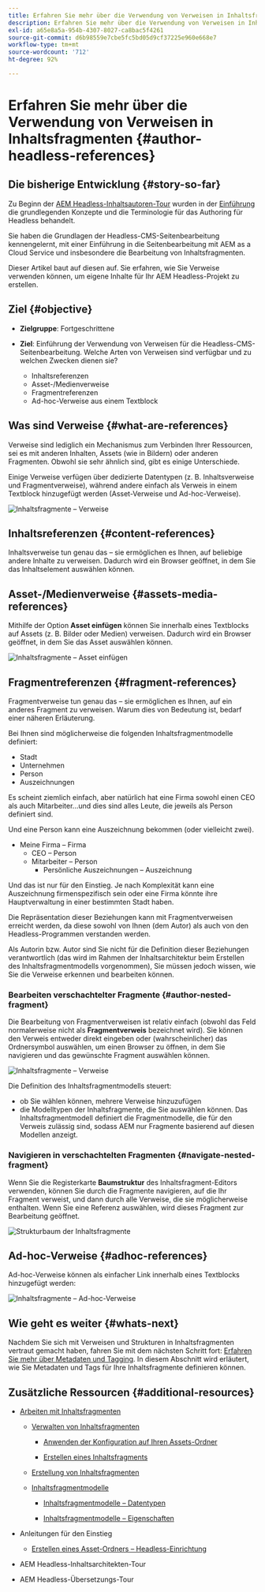 ```yaml
---
title: Erfahren Sie mehr über die Verwendung von Verweisen in Inhaltsfragmenten
description: Erfahren Sie mehr über die Verwendung von Verweisen in Inhaltsfragmenten für Inhalte, andere Fragmente und andere Assets (Medien). Einführung in die Notwendigkeit und die Mechanik verschachtelter Fragmente für Headless-CMS-Seitenbearbeitung.
exl-id: a65e8a5a-954b-4307-8027-ca8bac5f4261
source-git-commit: d6b98559e7cbe5fc5bd05d9cf37225e960e668e7
workflow-type: tm+mt
source-wordcount: '712'
ht-degree: 92%

---
```


# Erfahren Sie mehr über die Verwendung von Verweisen in Inhaltsfragmenten {#author-headless-references}

## Die bisherige Entwicklung {#story-so-far}

Zu Beginn der [AEM Headless-Inhaltsautoren-Tour](overview.md) wurden in der [Einführung](introduction.md) die grundlegenden Konzepte und die Terminologie für das Authoring für Headless behandelt.

Sie haben die Grundlagen der Headless-CMS-Seitenbearbeitung kennengelernt, mit einer Einführung in die Seitenbearbeitung mit AEM as a Cloud Service und insbesondere die Bearbeitung von Inhaltsfragmenten.

Dieser Artikel baut auf diesen auf. Sie erfahren, wie Sie Verweise verwenden können, um eigene Inhalte für Ihr AEM Headless-Projekt zu erstellen.

## Ziel {#objective}

* **Zielgruppe**: Fortgeschrittene
* **Ziel**: Einführung der Verwendung von Verweisen für die Headless-CMS-Seitenbearbeitung. Welche Arten von Verweisen sind verfügbar und zu welchen Zwecken dienen sie?

   * Inhaltsreferenzen
   * Asset-/Medienverweise
   * Fragmentreferenzen
   * Ad-hoc-Verweise aus einem Textblock

## Was sind Verweise {#what-are-references}

Verweise sind lediglich ein Mechanismus zum Verbinden Ihrer Ressourcen, sei es mit anderen Inhalten, Assets (wie in Bildern) oder anderen Fragmenten. Obwohl sie sehr ähnlich sind, gibt es einige Unterschiede.

Einige Verweise verfügen über dedizierte Datentypen (z. B. Inhaltsverweise und Fragmentverweise), während andere einfach als Verweis in einem Textblock hinzugefügt werden (Asset-Verweise und Ad-hoc-Verweise).

![Inhaltsfragmente – Verweise](/help/sites-cloud/administering/content-fragments/assets/cf-authoring-overview.png)

## Inhaltsreferenzen {#content-references}

Inhaltsverweise tun genau das – sie ermöglichen es Ihnen, auf beliebige andere Inhalte zu verweisen. Dadurch wird ein Browser geöffnet, in dem Sie das Inhaltselement auswählen können.

## Asset-/Medienverweise {#assets-media-references}

Mithilfe der Option **Asset einfügen** können Sie innerhalb eines Textblocks auf Assets (z. B. Bilder oder Medien) verweisen. Dadurch wird ein Browser geöffnet, in dem Sie das Asset auswählen können.

![Inhaltsfragmente – Asset einfügen](/help/journey-headless/author/assets/headless-journey-author-references-02.png)

## Fragmentreferenzen {#fragment-references}

Fragmentverweise tun genau das – sie ermöglichen es Ihnen, auf ein anderes Fragment zu verweisen. Warum dies von Bedeutung ist, bedarf einer näheren Erläuterung.

Bei Ihnen sind möglicherweise die folgenden Inhaltsfragmentmodelle definiert:

* Stadt
* Unternehmen
* Person
* Auszeichnungen

Es scheint ziemlich einfach, aber natürlich hat eine Firma sowohl einen CEO als auch Mitarbeiter...und dies sind alles Leute, die jeweils als Person definiert sind.

Und eine Person kann eine Auszeichnung bekommen (oder vielleicht zwei).

* Meine Firma – Firma
   * CEO – Person
   * Mitarbeiter – Person
      * Persönliche Auszeichnungen – Auszeichnung

Und das ist nur für den Einstieg. Je nach Komplexität kann eine Auszeichnung firmenspezifisch sein oder eine Firma könnte ihre Hauptverwaltung in einer bestimmten Stadt haben.

Die Repräsentation dieser Beziehungen kann mit Fragmentverweisen erreicht werden, da diese sowohl von Ihnen (dem Autor) als auch von den Headless-Programmen verstanden werden.

Als Autorin bzw. Autor sind Sie nicht für die Definition dieser Beziehungen verantwortlich (das wird im Rahmen der Inhaltsarchitektur beim Erstellen des Inhaltsfragmentmodells vorgenommen), Sie müssen jedoch wissen, wie Sie die Verweise erkennen und bearbeiten können.

<!--
![Content Modeling with Content Fragments](/help/journey-headless/developer/assets/headless-modeling-01.png "Content Modeling with Content Fragments")
-->

### Bearbeiten verschachtelter Fragmente {#author-nested-fragment}

Die Bearbeitung von Fragmentverweisen ist relativ einfach (obwohl das Feld normalerweise nicht als **Fragmentverweis** bezeichnet wird). Sie können den Verweis entweder direkt eingeben oder (wahrscheinlicher) das Ordnersymbol auswählen, um einen Browser zu öffnen, in dem Sie navigieren und das gewünschte Fragment auswählen können.

![Inhaltsfragmente – Verweise](/help/journey-headless/author/assets/headless-journey-author-references-03.png)

Die Definition des Inhaltsfragmentmodells steuert:

* ob Sie wählen können, mehrere Verweise hinzuzufügen
* die Modelltypen der Inhaltsfragmente, die Sie auswählen können. Das Inhaltsfragmentmodell definiert die Fragmentmodelle, die für den Verweis zulässig sind, sodass AEM nur Fragmente basierend auf diesen Modellen anzeigt.

### Navigieren in verschachtelten Fragmenten {#navigate-nested-fragment}

Wenn Sie die Registerkarte **Baumstruktur** des Inhaltsfragment-Editors verwenden, können Sie durch die Fragmente navigieren, auf die Ihr Fragment verweist, und dann durch alle Verweise, die sie möglicherweise enthalten. Wenn Sie eine Referenz auswählen, wird dieses Fragment zur Bearbeitung geöffnet.

![Strukturbaum der Inhaltsfragmente](/help/sites-cloud/administering/content-fragments/assets/cf-authoring-structure-tree.png)

## Ad-hoc-Verweise {#adhoc-references}

Ad-hoc-Verweise können als einfacher Link innerhalb eines Textblocks hinzugefügt werden:

![Inhaltsfragmente – Ad-hoc-Verweise](/help/journey-headless/author/assets/headless-journey-author-references-04.png)

## Wie geht es weiter {#whats-next}

Nachdem Sie sich mit Verweisen und Strukturen in Inhaltsfragmenten vertraut gemacht haben, fahren Sie mit dem nächsten Schritt fort: [Erfahren Sie mehr über Metadaten und Tagging](metadata-tagging.md). In diesem Abschnitt wird erläutert, wie Sie Metadaten und Tags für Ihre Inhaltsfragmente definieren können.

## Zusätzliche Ressourcen {#additional-resources}

* [Arbeiten mit Inhaltsfragmenten](/help/sites-cloud/administering/content-fragments/overview.md)

   * [Verwalten von Inhaltsfragmenten](/help/sites-cloud/administering/content-fragments/managing.md)

      * [Anwenden der Konfiguration auf Ihren Assets-Ordner](/help/sites-cloud/administering/content-fragments/setup.md#apply-the-configuration-to-your-folder)

      * [Erstellen eines Inhaltsfragments](/help/sites-cloud/administering/content-fragments/managing.md#creating-a-content-fragment)

   * [Erstellung von Inhaltsfragmenten](/help/sites-cloud/administering/content-fragments/authoring.md)

   * [Inhaltsfragmentmodelle](/help/sites-cloud/administering/content-fragments/content-fragment-models.md)

      * [Inhaltsfragmentmodelle – Datentypen](/help/sites-cloud/administering/content-fragments/content-fragment-models.md#data-types)

      * [Inhaltsfragmentmodelle – Eigenschaften](/help/sites-cloud/administering/content-fragments/content-fragment-models.md#properties)

* Anleitungen für den Einstieg
   * [Erstellen eines Asset-Ordners – Headless-Einrichtung](/help/headless/setup/create-assets-folder.md)

* AEM Headless-Inhaltsarchitekten-Tour

* AEM Headless-Übersetzungs-Tour
